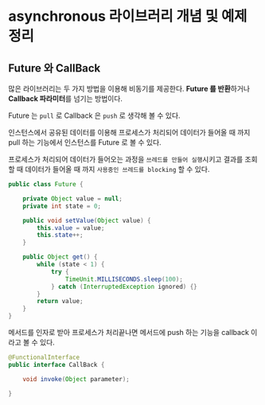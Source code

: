 # asynchronous 라이브러리 개념 및 예제 정리

## Future 와 CallBack

많은 라이브러리는 두 가지 방법을 이용해 비동기를 제공한다.
**Future 를 반환**하거나 **Callback 파라미터**를 넘기는 방법이다.

Future 는 `pull` 로 Callback 은 `push` 로 생각해 볼 수 있다.

인스턴스에서 공유된 데이터를 이용해 프로세스가 처리되어 데이터가 들어올 때 까지 pull 하는 기능에서 
인스턴스를 Future 로 볼 수 있다.

프로세스가 처리되어 데이터가 들어오는 과정을 `쓰레드를 만들어 실행`시키고 결과를 조회할 때 데이터가 들어올 때 까지
`사용중인 쓰레드를 blocking` 할 수 있다.

```java
public class Future {

    private Object value = null;
    private int state = 0;

    public void setValue(Object value) {
        this.value = value;
        this.state++;
    }

    public Object get() {
        while (state < 1) {
            try {
                TimeUnit.MILLISECONDS.sleep(100);
            } catch (InterruptedException ignored) {}
        }
        return value;
    }
}
``` 

메서드를 인자로 받아 프로세스가 처리끝나면 메서드에 push 하는 기능을 callback 이라고 볼 수 있다.

```java
@FunctionalInterface
public interface CallBack {

    void invoke(Object parameter);

}
```


